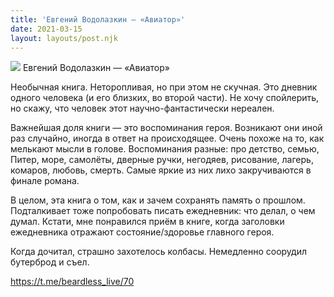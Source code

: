 ```yaml
---
title: 'Евгений Водолазкин — «Авиатор»'
date: 2021-03-15
layout: layouts/post.njk
---
```


![](https://i.ibb.co/VxXLxtx/file-25.jpg)
Евгений Водолазкин — «Авиатор»

Необычная книга. Неторопливая, но при этом не скучная. Это дневник одного человека (и его близких, во второй части). Не хочу спойлерить, но скажу, что человек этот научно-фантастически нереален. 

Важнейшая доля книги — это воспоминания героя. Возникают они иной раз случайно, иногда в ответ на происходящее. Очень похоже на то, как мелькают мысли в голове. Воспоминания разные: про детство, семью, Питер, море, самолёты, дверные ручки, негодяев, рисование, лагерь, комаров, любовь, смерть. Самые яркие из них лихо закручиваются в финале романа.

В целом, эта книга о том, как и зачем сохранять память о прошлом. Подталкивает тоже попробовать писать ежедневник: что делал, о чем думал. Кстати, мне понравился приём в книге, когда заголовки ежедневника отражают состояние/здоровье главного героя. 

Когда дочитал, страшно захотелось колбасы. Немедленно соорудил бутерброд и съел.

https://t.me/beardless_live/70